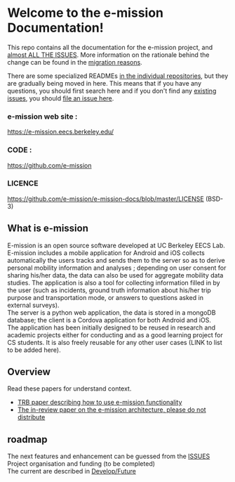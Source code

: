 # Welcome to the e-mission Documentation!

This repo contains all the documentation for the e-mission project, and [almost ALL THE ISSUES](https://github.com/e-mission/e-mission-docs/issues/). More information on the rationale behind the change can be found in the [migration reasons](docs/contribute_to_the_doc/migration_reason.md).

There are some specialized READMEs [in the individual repositories](https://github.com/e-mission), but they are gradually being moved in here. This means that if you have any questions, you should first search here and if you don't find any [existing issues](https://github.com/e-mission/e-mission-docs/issues/), you should [file an issue here](https://github.com/e-mission/e-missiond-docs/issue).

### e-mission web site :  
https://e-mission.eecs.berkeley.edu/    
### CODE : 
https://github.com/e-mission     
### LICENCE  
https://github.com/e-mission/e-mission-docs/blob/master/LICENSE  (BSD-3)  

## What is e-mission
E-mission is an open source software developed at UC Berkeley EECS Lab.  
E-mission includes a mobile application for Android and iOS collects automatically the users tracks and sends them to the server so as to derive personal mobility information and analyses ; depending on user consent for sharing his/her data, the data can also be used for aggregate mobility data studies. The application is also a tool for collecting information filled in by the user (such as incidents, ground truth information about his/her trip purpose and transportation mode, or answers to questions asked in external surveys).  
The server is a python web application, the data is stored in a mongoDB database; 
the client is a Cordova application for both Android and iOS.  
The application has been initially designed to be reused in research and academic projects either for conducting and as a good learning project for CS students. It is also freely reusable for any other user cases (LINK to list to be added here). 

## Overview
Read these papers for understand context.
- [TRB paper describing how to use e-mission functionality](https://people.eecs.berkeley.edu/~shankari/emission_trb_2017_paper.pdf)  
- [The in-review paper on the e-mission architecture, please do not distribute](https://people.eecs.berkeley.edu/~shankari/em-arch.pdf)  

## roadmap
The next features and enhancement can be guessed from the [ISSUES](https://github.com/e-mission/e-mission-docs/issues)  
Project organisation and funding (to be completed)  
The current are described in [Develop/Future](dev/future/overview.md)   
